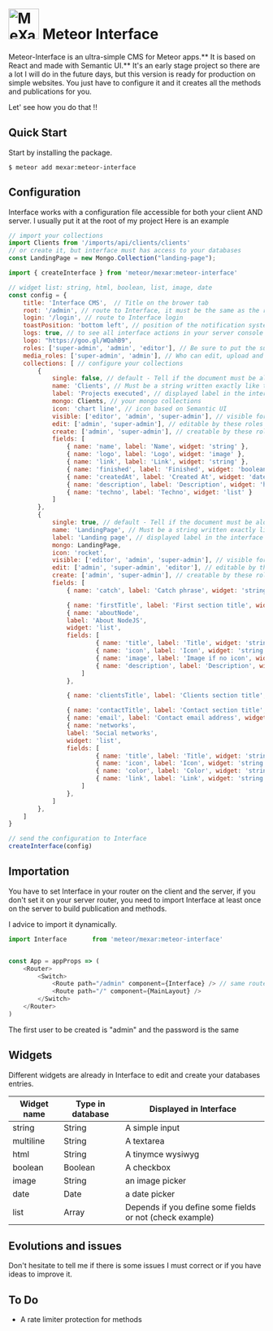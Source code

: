 # <a href='https://www.mexar.fr'><img src='https://s3-eu-west-3.amazonaws.com/mexar/projects/logo_interface_black.png' height='60' alt='MeXaR'></a> Meteor Interface


Meteor-Interface is an ultra-simple CMS for Meteor  apps.** It is based on React and made with Semantic UI.** It's an early stage project so there are a lot I will do in the future days, but this version is ready for production on simple websites. You just have to configure it and it creates all the methods and publications for you.

Let' see how you do that !!

## Quick Start

Start by installing the package.

```
$ meteor add mexar:meteor-interface
```

## Configuration
Interface works with a configuration file accessible for both your client AND server. I usually put it at the root of my project
Here is an example

```javascript
// import your collections
import Clients from '/imports/api/clients/clients'
// or create it, but interface must has access to your databases
const LandingPage = new Mongo.Collection("landing-page");

import { createInterface } from 'meteor/mexar:meteor-interface'

// widget list: string, html, boolean, list, image, date
const config = {
    title: 'Interface CMS',  // Title on the brower tab
    root: '/admin', // route to Interface, it must be the same as the route in your router
    login: '/login', // route to Interface login
    toastPosition: 'bottom left', // position of the notification system toasters
    logs: true, // to see all interface actions in your server console
    logo: "https://goo.gl/WQahB9",
    roles: ['super-admin', 'admin', 'editor'], // Be sure to put the super admin roles in the first position
    media_roles: ['super-admin', 'admin'], // Who can edit, upload and delete media. Others can only use them and see them
    collections: [ // configure your collections
        {
            single: false, // default - Tell if the document must be alone in the database
            name: 'Clients', // Must be a string written exactly like the collection variable
            label: 'Projects executed', // displayed label in the interface
            mongo: Clients, // your mongo collections
            icon: 'chart line', // icon based on Semantic UI
            visible: ['editor', 'admin', 'super-admin'], // visible for these roles
            edit: ['admin', 'super-admin'], // editable by these roles
            create: ['admin', 'super-admin'], // creatable by these roles
            fields: [
                { name: 'name', label: 'Name', widget: 'string' }, 
                { name: 'logo', label: 'Logo', widget: 'image' },
                { name: 'link', label: 'Link', widget: 'string' },
                { name: 'finished', label: 'Finished', widget: 'boolean' },
                { name: 'createdAt', label: 'Created At', widget: 'date' },
                { name: 'description', label: 'Description', widget: 'html' },
                { name: 'techno', label: 'Techno', widget: 'list' }
            ]
        },
        {
            single: true, // default - Tell if the document must be alone in the database
            name: 'LandingPage', // Must be a string written exactly like the collection variable
            label: 'Landing page', // displayed label in the interface
            mongo: LandingPage,
            icon: 'rocket',
            visible: ['editor', 'admin', 'super-admin'], // visible for these roles
            edit: ['admin', 'super-admin', 'editor'], // editable by these roles
            create: ['admin', 'super-admin'], // creatable by these roles
            fields: [
                { name: 'catch', label: 'Catch phrase', widget: 'string' },

                { name: 'firstTitle', label: 'First section title', widget: 'string' },
                { name: 'aboutNode', 
                label: 'About NodeJS',
                widget: 'list',
                fields: [
                        { name: 'title', label: 'Title', widget: 'string' },
                        { name: 'icon', label: 'Icon', widget: 'string' },
                        { name: 'image', label: 'Image if no icon', widget: 'image' },
                        { name: 'description', label: 'Description', widget: 'html' },
                    ]
                },

                { name: 'clientsTitle', label: 'Clients section title', widget: 'string' },

                { name: 'contactTitle', label: 'Contact section title', widget: 'string' },
                { name: 'email', label: 'Contact email address', widget: 'string' },
                { name: 'networks', 
                label: 'Social networks',
                widget: 'list',
                fields: [
                        { name: 'title', label: 'Title', widget: 'string' },
                        { name: 'icon', label: 'Icon', widget: 'string' },
                        { name: 'color', label: 'Color', widget: 'string' },
                        { name: 'link', label: 'Link', widget: 'string' },
                    ]
                },
            ]
        },
    ]
}

// send the configuration to Interface
createInterface(config)

```

## Importation
You have to set Interface in your router on the client and the server, if you don't set it on your server router, you need to import Interface at least once on the server to build publication and methods.

I advice to import it dynamically.

```javascript
import Interface       from 'meteor/mexar:meteor-interface'


const App = appProps => ( 
    <Router>
        <Switch>
            <Route path="/admin" component={Interface} /> // same route as in the config file
            <Route path="/" component={MainLayout} />
        </Switch>
    </Router>
)
```

The first user to be created is "admin" and the password is the same


## Widgets
Different widgets are already in Interface to edit and create your databases entries.

| Widget name | Type in database | Displayed in Interface |
|------------|--------------|------------|
| string | String | A simple input |
| multiline | String | A textarea |
| html | String | A tinymce wysiwyg |
| boolean | Boolean | A checkbox |
| image | String | an image picker |
| date | Date | a date picker |
| list | Array | Depends if you define some fields or not (check example) |

## Evolutions and issues
Don't hesitate to tell me if there is some issues I must correct or if you have ideas to improve it.


## To Do
 - A rate limiter protection for methods